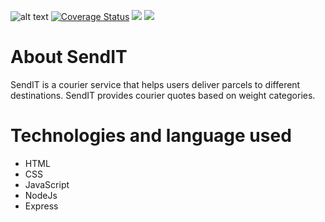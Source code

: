 ![alt text](https://travis-ci.com/rwajon/sendit.svg?branch=develop)
[![Coverage Status](https://coveralls.io/repos/github/rwajon/sendit/badge.svg?branch=develop)](https://coveralls.io/github/rwajon/sendit?branch=develop)
<a href="https://codeclimate.com/github/rwajon/sendit/test_coverage"><img src="https://api.codeclimate.com/v1/badges/29cd9ecccc34cbc7eb0a/test_coverage" /></a>
<a href="https://codeclimate.com/github/rwajon/sendit/maintainability"><img src="https://api.codeclimate.com/v1/badges/29cd9ecccc34cbc7eb0a/maintainability" /></a>
# About SendIT
SendIT is a courier service that helps users deliver parcels to different destinations.
SendIT provides courier quotes based on weight categories.

# Technologies and language used
* HTML
* CSS
* JavaScript
* NodeJs
* Express
